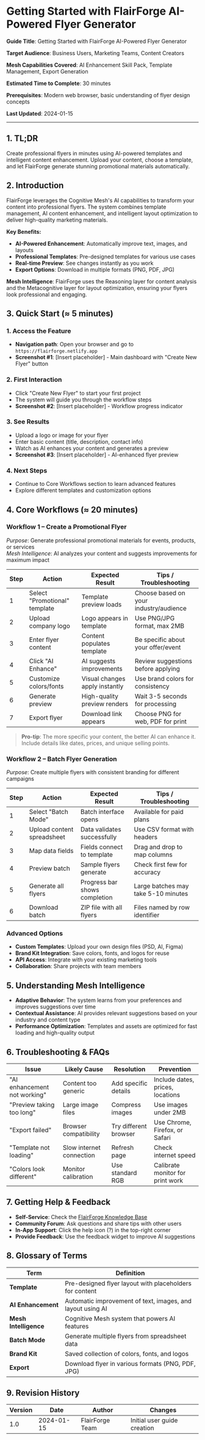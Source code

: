 # Getting Started with FlairForge AI-Powered Flyer Generator

**Guide Title**: Getting Started with FlairForge AI-Powered Flyer Generator

**Target Audience**: Business Users, Marketing Teams, Content Creators

**Mesh Capabilities Covered**: AI Enhancement Skill Pack, Template Management, Export Generation

**Estimated Time to Complete**: 30 minutes

**Prerequisites**: Modern web browser, basic understanding of flyer design concepts

**Last Updated**: 2024-01-15

---

## 1. TL;DR
Create professional flyers in minutes using AI-powered templates and intelligent content enhancement. Upload your content, choose a template, and let FlairForge generate stunning promotional materials automatically.

## 2. Introduction
FlairForge leverages the Cognitive Mesh's AI capabilities to transform your content into professional flyers. The system combines template management, AI content enhancement, and intelligent layout optimization to deliver high-quality marketing materials.

**Key Benefits:**
- **AI-Powered Enhancement**: Automatically improve text, images, and layouts
- **Professional Templates**: Pre-designed templates for various use cases
- **Real-time Preview**: See changes instantly as you work
- **Export Options**: Download in multiple formats (PNG, PDF, JPG)

**Mesh Intelligence**: FlairForge uses the Reasoning layer for content analysis and the Metacognitive layer for layout optimization, ensuring your flyers look professional and engaging.

## 3. Quick Start (≈ 5 minutes)

### 1. Access the Feature
- **Navigation path**: Open your browser and go to `https://flairforge.netlify.app`
- **Screenshot #1**: [Insert placeholder] - Main dashboard with "Create New Flyer" button

### 2. First Interaction
- Click "Create New Flyer" to start your first project
- The system will guide you through the workflow steps
- **Screenshot #2**: [Insert placeholder] - Workflow progress indicator

### 3. See Results
- Upload a logo or image for your flyer
- Enter basic content (title, description, contact info)
- Watch as AI enhances your content and generates a preview
- **Screenshot #3**: [Insert placeholder] - AI-enhanced flyer preview

### 4. Next Steps
- Continue to Core Workflows section to learn advanced features
- Explore different templates and customization options

## 4. Core Workflows (≈ 20 minutes)

### Workflow 1 – Create a Promotional Flyer
*Purpose*: Generate professional promotional materials for events, products, or services  
*Mesh Intelligence*: AI analyzes your content and suggests improvements for maximum impact

| Step | Action                        | Expected Result                | Tips / Troubleshooting                 |
| ---- | ----------------------------- | ------------------------------ | -------------------------------------- |
| 1    | Select "Promotional" template | Template preview loads         | Choose based on your industry/audience |
| 2    | Upload company logo           | Logo appears in template       | Use PNG/JPG format, max 2MB            |
| 3    | Enter flyer content           | Content populates template     | Be specific about your offer/event     |
| 4    | Click "AI Enhance"            | AI suggests improvements       | Review suggestions before applying     |
| 5    | Customize colors/fonts        | Visual changes apply instantly | Use brand colors for consistency       |
| 6    | Generate preview              | High-quality preview renders   | Wait 3-5 seconds for processing        |
| 7    | Export flyer                  | Download link appears          | Choose PNG for web, PDF for print      |

> **Pro-tip**: The more specific your content, the better AI can enhance it. Include details like dates, prices, and unique selling points.

### Workflow 2 – Batch Flyer Generation
*Purpose*: Create multiple flyers with consistent branding for different campaigns

| Step | Action                     | Expected Result               | Tips / Troubleshooting              |
| ---- | -------------------------- | ----------------------------- | ----------------------------------- |
| 1    | Select "Batch Mode"        | Batch interface opens         | Available for paid plans            |
| 2    | Upload content spreadsheet | Data validates successfully   | Use CSV format with headers         |
| 3    | Map data fields            | Fields connect to template    | Drag and drop to map columns        |
| 4    | Preview batch              | Sample flyers generate        | Check first few for accuracy        |
| 5    | Generate all flyers        | Progress bar shows completion | Large batches may take 5-10 minutes |
| 6    | Download batch             | ZIP file with all flyers      | Files named by row identifier       |

### Advanced Options
- **Custom Templates**: Upload your own design files (PSD, AI, Figma)
- **Brand Kit Integration**: Save colors, fonts, and logos for reuse
- **API Access**: Integrate with your existing marketing tools
- **Collaboration**: Share projects with team members

## 5. Understanding Mesh Intelligence
- **Adaptive Behavior**: The system learns from your preferences and improves suggestions over time
- **Contextual Assistance**: AI provides relevant suggestions based on your industry and content type
- **Performance Optimization**: Templates and assets are optimized for fast loading and high-quality output

## 6. Troubleshooting & FAQs

| Issue                        | Likely Cause             | Resolution            | Prevention                       |
| ---------------------------- | ------------------------ | --------------------- | -------------------------------- |
| "AI enhancement not working" | Content too generic      | Add specific details  | Include dates, prices, locations |
| "Preview taking too long"    | Large image files        | Compress images       | Use images under 2MB             |
| "Export failed"              | Browser compatibility    | Try different browser | Use Chrome, Firefox, or Safari   |
| "Template not loading"       | Slow internet connection | Refresh page          | Check internet speed             |
| "Colors look different"      | Monitor calibration      | Use standard RGB      | Calibrate monitor for print work |

## 7. Getting Help & Feedback
- **Self-Service**: Check the [FlairForge Knowledge Base](link-to-kb)
- **Community Forum**: Ask questions and share tips with other users
- **In-App Support**: Click the help icon (?) in the top-right corner
- **Provide Feedback**: Use the feedback widget to improve AI suggestions

## 8. Glossary of Terms
| Term                  | Definition                                                 |
| --------------------- | ---------------------------------------------------------- |
| **Template**          | Pre-designed flyer layout with placeholders for content    |
| **AI Enhancement**    | Automatic improvement of text, images, and layout using AI |
| **Mesh Intelligence** | Cognitive Mesh system that powers AI features              |
| **Batch Mode**        | Generate multiple flyers from spreadsheet data             |
| **Brand Kit**         | Saved collection of colors, fonts, and logos               |
| **Export**            | Download flyer in various formats (PNG, PDF, JPG)          |

## 9. Revision History
| Version | Date       | Author          | Changes                     |
| ------- | ---------- | --------------- | --------------------------- |
| 1.0     | 2024-01-15 | FlairForge Team | Initial user guide creation |